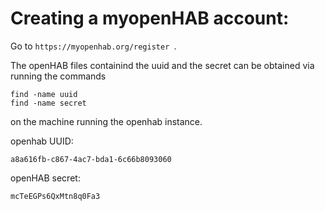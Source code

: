 
# Creating a myopenHAB account:

Go to ```https://myopenhab.org/register ```.

The openHAB files containind the uuid and the secret can be obtained via running the commands

    find -name uuid
    find -name secret

on the machine running the openhab instance.

openhab UUID:

    a8a616fb-c867-4ac7-bda1-6c66b8093060

openHAB secret:

    mcTeEGPs6QxMtn8q0Fa3
